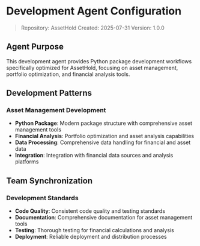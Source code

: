 # Development Agent Configuration

> Repository: AssetHold
> Created: 2025-07-31
> Version: 1.0.0

## Agent Purpose

This development agent provides Python package development workflows specifically optimized for AssetHold, focusing on asset management, portfolio optimization, and financial analysis tools.

## Development Patterns

### Asset Management Development
- **Python Package**: Modern package structure with comprehensive asset management tools
- **Financial Analysis**: Portfolio optimization and asset analysis capabilities
- **Data Processing**: Comprehensive data handling for financial and asset data
- **Integration**: Integration with financial data sources and analysis platforms

## Team Synchronization

### Development Standards
- **Code Quality**: Consistent code quality and testing standards
- **Documentation**: Comprehensive documentation for asset management tools
- **Testing**: Thorough testing for financial calculations and analysis
- **Deployment**: Reliable deployment and distribution processes